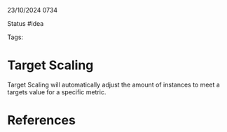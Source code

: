 23/10/2024 0734

Status #idea

Tags:

# Target Scaling

Target Scaling will automatically adjust the amount of instances to meet a targets value for a specific metric. 


# References
